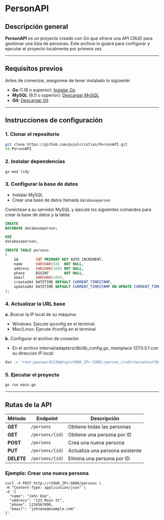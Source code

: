 # PersonAPI

## Descripción general

**PersonAPI** es un proyecto creado con Go que ofrece una API CRUD para gestionar una lista de personas. Este archivo lo
guiará para configurar y ejecutar el proyecto localmente por primera vez.

---

## **Requisitos previos**

Antes de comenzar, asegúrese de tener instalado lo siguiente:

- **Go** (1.18 o superior): [Instalar Go](https://golang.org/dl/)
- **MySQL** (8.0 o superior): [Descargar MySQL](https://dev.mysql.com/downloads/installer/)
- **Git**: [Descargar Git](https://git-scm.com/)

---

## **Instrucciones de configuración**

### **1. Clonar el repositorio**

```bash
git clone https://github.com/pujolcristian/PersonAPI.git
cd PersonAPI
```

### **2. Instalar dependencias**

```bash
go mod tidy
```

### **3. Configurar la base de datos**

- Instalar MySQL
- Crear una base de datos llamada `databaseperson`

Conéctese a su servidor MySQL y ejecute los siguientes comandos para crear la base de datos y la tabla:

```sql
CREATE
DATABASE databaseperson;

USE
databaseperson;

CREATE TABLE persons
(
    id        INT PRIMARY KEY AUTO_INCREMENT,
    name      VARCHAR(50)  NOT NULL,
    address   VARCHAR(100) NOT NULL,
    phone     BIGINT       NOT NULL,
    email     VARCHAR(100),
    createdAt DATETIME DEFAULT CURRENT_TIMESTAMP,
    updatedAt DATETIME DEFAULT CURRENT_TIMESTAMP ON UPDATE CURRENT_TIMESTAMP
);
```

### **4. Actualizar la URL base**

**a.** Buscar la IP local de su máquina:

- Windows: Ejecute ipconfig en el terminal.
- Mac/Linux: Ejecute ifconfig en el terminal.

**b.** Configurar el archivo de conexión

- En el archivo internal/adapters/db/db_config.go, reemplace 127.0.0.1 con su dirección IP local:

```go
dsn := "root:password1234@tcp(<YOUR_IP>:3306)/person_crud?charset=utf8mb4&parseTime=True&loc=Local"
```

### **5. Ejecutar el proyecto**

```bash
go run main.go
```

---

## **Rutas de la API**

| Método     | Endpoint        | Descripción                     |
|------------|-----------------|---------------------------------|
| **GET**    | `/persons`      | Obtiene todas las personas      |
| **GET**    | `/persons/{id}` | Obtiene una persona por ID      |
| **POST**   | `/persons`      | Crea una nueva persona          |
| **PUT**    | `/persons/{id}` | Actualiza una persona existente |
| **DELETE** | `/persons/{id}` | Elimina una persona por ID      |

### Ejemplo: **Crear una nueva persona**

```curl
curl -X POST http://<YOUR_IP>:8080/persons \
-H "Content-Type: application/json" \
-d '{
  "name": "John Doe",
  "address": "123 Main St",
  "phone": 1234567890,
  "email": "johndoe@example.com"
}'
```